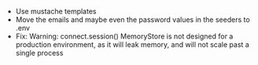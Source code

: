 * Use mustache templates
* Move the emails and maybe even the password values in the seeders to .env
* Fix: Warning: connect.session() MemoryStore is not designed for a production environment, as it will leak memory, and will not scale past a single process